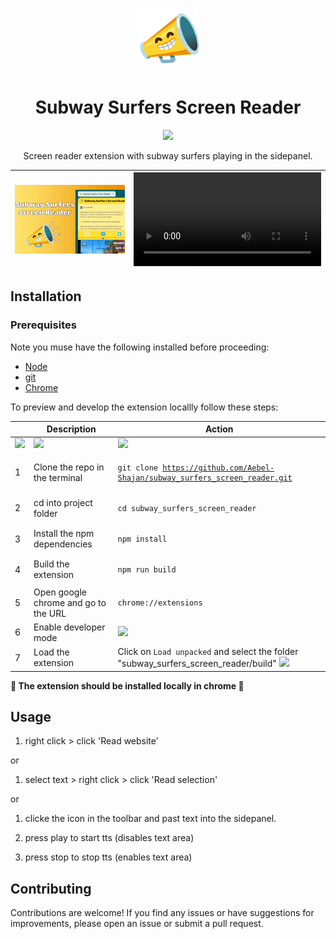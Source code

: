 <p align="center"><a target="_blank" href="https://chromewebstore.google.com/detail/scroll-minimap-for-chatgp/apekbedjllgmacohbcckgipfhjddehkf"><img src="./src/assets/genz-screenreader-logo.png" height=100 ></a></p>
<h1 align="center"> Subway Surfers Screen Reader </h1>
<p align="center"><a target="_blank" href="https://chromewebstore.google.com/detail/subway-surfers-screen-rea/jcijfneifjnhbgahlokgkmpcnocgpegd"><img src="https://img.shields.io/badge/Chrome%20Web%20Store-4285F4?logo=chromewebstore&logoColor=fff&style=for-the-badge" /></a></p>
<p align="center">Screen reader extension with subway surfers playing in the sidepanel.</p>


[![unnamed](./thumbnail.png)](https://chromewebstore.google.com/detail/subway-surfers-screen-rea/jcijfneifjnhbgahlokgkmpcnocgpegd) | <video src="https://github.com/user-attachments/assets/7fca8c54-1b72-43c0-af0a-71233902a4f7.mp4" />
-|-

## Installation

### Prerequisites
Note you muse have the following installed before proceeding:
* [Node](https://nodejs.org/en)
* [git](https://git-scm.com/downloads)
* [Chrome](https://www.google.com/chrome/)

To preview and develop the extension locallly follow these steps:

|   | Description                             | Action                                                                                     |
|---|-----------------------------------------|--------------------------------------------------------------------------------------------|
![][col-img] | ![][col-img] | ![][col-img]
| 1 | Clone the repo in the terminal          |<pre><code>git clone https://github.com/Aebel-Shajan/subway_surfers_screen_reader.git</code></pre>              
| 2 | cd into project folder                  |<pre><code>cd subway_surfers_screen_reader</code></pre>
| 3 | Install the npm dependencies            |<pre><code>npm install </code></pre>                                                                             
| 4 | Build the extension                     |<pre><code>npm run build </code></pre>                                                                                 
| 5 | Open google chrome and go to the URL    |<pre><code>chrome://extensions </code></pre>                                                                   
| 6 | Enable developer mode                   |<img src="https://github.com/user-attachments/assets/1bb92d7c-39fc-4cf5-af4e-22f9636375d6">                     
| 7 | Load the extension                      |Click on `Load unpacked` and select the folder "subway_surfers_screen_reader/build"  <img src="https://github.com/user-attachments/assets/214a789a-1352-474d-98f7-17c4cd5439dd">  

**🎉 The extension should be installed locally in chrome 🎉** 

<!-- Why not use a html table? Markdown tables have this property which disable overflow:scroll -->
## Usage

1. right click > click 'Read website'

or

1. select text > right click > click 'Read selection'

or

1. clicke the icon in the toolbar and past text into the sidepanel.

2. press play to start tts (disables text area)
3. press stop to stop tts (enables text area)

## Contributing

Contributions are welcome! If you find any issues or have suggestions for improvements, please open an issue or submit a pull request.

[col-img]: https://github.com/user-attachments/assets/45d3917a-b5da-4bae-a6d5-b25150c6b6ce

